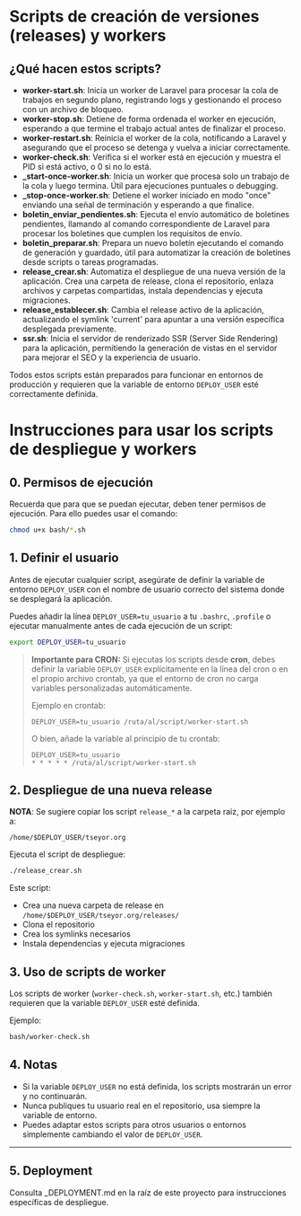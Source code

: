 # Scripts de creación de versiones (releases) y workers

## ¿Qué hacen estos scripts?

- **worker-start.sh**: Inicia un worker de Laravel para procesar la cola de trabajos en segundo plano, registrando logs y gestionando el proceso con un archivo de bloqueo.
- **worker-stop.sh**: Detiene de forma ordenada el worker en ejecución, esperando a que termine el trabajo actual antes de finalizar el proceso.
- **worker-restart.sh**: Reinicia el worker de la cola, notificando a Laravel y asegurando que el proceso se detenga y vuelva a iniciar correctamente.
- **worker-check.sh**: Verifica si el worker está en ejecución y muestra el PID si está activo, o 0 si no lo está.
- **_start-once-worker.sh**: Inicia un worker que procesa solo un trabajo de la cola y luego termina. Útil para ejecuciones puntuales o debugging.
- **_stop-once-worker.sh**: Detiene el worker iniciado en modo "once" enviando una señal de terminación y esperando a que finalice.
- **boletin_enviar_pendientes.sh**: Ejecuta el envío automático de boletines pendientes, llamando al comando correspondiente de Laravel para procesar los boletines que cumplen los requisitos de envío.
- **boletin_preparar.sh**: Prepara un nuevo boletín ejecutando el comando de generación y guardado, útil para automatizar la creación de boletines desde scripts o tareas programadas.
- **release_crear.sh**: Automatiza el despliegue de una nueva versión de la aplicación. Crea una carpeta de release, clona el repositorio, enlaza archivos y carpetas compartidas, instala dependencias y ejecuta migraciones.
- **release_establecer.sh**: Cambia el release activo de la aplicación, actualizando el symlink 'current' para apuntar a una versión específica desplegada previamente.
- **ssr.sh**: Inicia el servidor de renderizado SSR (Server Side Rendering) para la aplicación, permitiendo la generación de vistas en el servidor para mejorar el SEO y la experiencia de usuario.

Todos estos scripts están preparados para funcionar en entornos de producción y requieren que la variable de entorno `DEPLOY_USER` esté correctamente definida.


# Instrucciones para usar los scripts de despliegue y workers

## 0. Permisos de ejecución

Recuerda que para que se puedan ejecutar, deben tener permisos de ejecución. Para ello puedes usar el comando: 

```bash
chmod u+x bash/*.sh
```

## 1. Definir el usuario 
Antes de ejecutar cualquier script, asegúrate de definir la variable de entorno `DEPLOY_USER` con el nombre de usuario correcto del sistema donde se desplegará la aplicación.

Puedes añadir la línea `DEPLOY_USER=tu_usuario` a tu `.bashrc`, `.profile` o ejecutar manualmente antes de cada ejecución de un script:

```bash
export DEPLOY_USER=tu_usuario
```

> **Importante para CRON:**
> Si ejecutas los scripts desde **cron**, debes definir la variable `DEPLOY_USER` explícitamente en la línea del cron o en el propio archivo crontab, ya que el entorno de cron no carga variables personalizadas automáticamente.
> 
> Ejemplo en crontab:
> ```cron
> DEPLOY_USER=tu_usuario /ruta/al/script/worker-start.sh
> ```
> O bien, añade la variable al principio de tu crontab:
> ```cron
> DEPLOY_USER=tu_usuario
> * * * * * /ruta/al/script/worker-start.sh
> ```

## 2. Despliegue de una nueva release

**NOTA**: Se sugiere copiar los script `release_*` a la carpeta raiz, por ejemplo a:

`/home/$DEPLOY_USER/tseyor.org`

Ejecuta el script de despliegue:

```bash
./release_crear.sh
```

Este script:
- Crea una nueva carpeta de release en `/home/$DEPLOY_USER/tseyor.org/releases/`
- Clona el repositorio
- Crea los symlinks necesarios
- Instala dependencias y ejecuta migraciones

## 3. Uso de scripts de worker
Los scripts de worker (`worker-check.sh`, `worker-start.sh`, etc.) también requieren que la variable `DEPLOY_USER` esté definida.

Ejemplo:
```bash
bash/worker-check.sh
```

## 4. Notas
- Si la variable `DEPLOY_USER` no está definida, los scripts mostrarán un error y no continuarán.
- Nunca publiques tu usuario real en el repositorio, usa siempre la variable de entorno.
- Puedes adaptar estos scripts para otros usuarios o entornos simplemente cambiando el valor de `DEPLOY_USER`.


---

## 5. Deployment

Consulta _DEPLOYMENT.md en la raíz de este proyecto para instrucciones específicas de despliegue.
